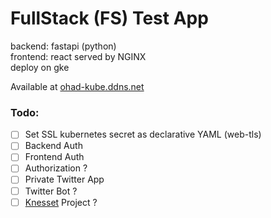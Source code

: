 # FullStack (FS) Test App

backend: fastapi (python)  
frontend: react served by NGINX  
deploy on gke

Available at [ohad-kube.ddns.net](https://ohad-kube.ddns.net/)

### Todo:
- [ ] Set SSL kubernetes secret as declarative YAML (web-tls)
- [ ] Backend Auth
- [ ] Frontend Auth
- [ ] Authorization ?
- [ ] Private Twitter App
- [ ] Twitter Bot ?
- [ ] [Knesset](https://main.knesset.gov.il/Activity/Info/pages/databases.aspx) Project ?
